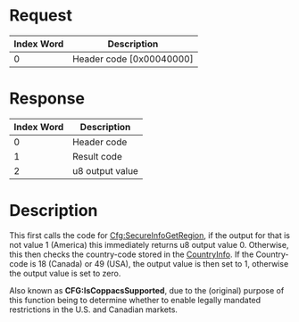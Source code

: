 # Request

| Index Word | Description                |
|------------|----------------------------|
| 0          | Header code \[0x00040000\] |

# Response

| Index Word | Description     |
|------------|-----------------|
| 0          | Header code     |
| 1          | Result code     |
| 2          | u8 output value |

# Description

This first calls the code for
[Cfg:SecureInfoGetRegion](Cfg:SecureInfoGetRegion "wikilink"), if the
output for that is not value 1 (America) this immediately returns u8
output value 0. Otherwise, this then checks the country-code stored in
the [CountryInfo](Config_Savegame "wikilink"). If the Country-code is 18
(Canada) or 49 (USA), the output value is then set to 1, otherwise the
output value is set to zero.

Also known as **CFG:IsCoppacsSupported**, due to the (original) purpose
of this function being to determine whether to enable legally mandated
restrictions in the U.S. and Canadian markets.